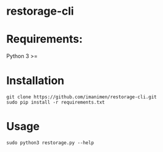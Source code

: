 # restorage-cli

# Requirements: 
Python 3 >= 

# Installation
```
git clone https://github.com/imanimen/restorage-cli.git
sudo pip install -r requirements.txt

```
# Usage 
```
sudo python3 restorage.py --help 
```
